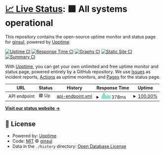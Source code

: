 # [📈 Live Status](https://ginsul.github.io/up): <!--live status--> **🟩 All systems operational**

This repository contains the open-source uptime monitor and status page for [ginsul](https://ginsul.github.io/up), powered by [Upptime](https://github.com/upptime/upptime).

[![Uptime CI](https://github.com/ginsul/up/workflows/Uptime%20CI/badge.svg)](https://github.com/ginsul/up/actions?query=workflow%3A%22Uptime+CI%22)
[![Response Time CI](https://github.com/ginsul/up/workflows/Response%20Time%20CI/badge.svg)](https://github.com/ginsul/up/actions?query=workflow%3A%22Response+Time+CI%22)
[![Graphs CI](https://github.com/ginsul/up/workflows/Graphs%20CI/badge.svg)](https://github.com/ginsul/up/actions?query=workflow%3A%22Graphs+CI%22)
[![Static Site CI](https://github.com/ginsul/up/workflows/Static%20Site%20CI/badge.svg)](https://github.com/ginsul/up/actions?query=workflow%3A%22Static+Site+CI%22)
[![Summary CI](https://github.com/ginsul/up/workflows/Summary%20CI/badge.svg)](https://github.com/ginsul/up/actions?query=workflow%3A%22Summary+CI%22)

With [Upptime](https://upptime.js.org), you can get your own unlimited and free uptime monitor and status page, powered entirely by a GitHub repository. We use [Issues](https://github.com/ginsul/up/issues) as incident reports, [Actions](https://github.com/ginsul/up/actions) as uptime monitors, and [Pages](https://ginsul.github.io/up) for the status page.

<!--start: status pages-->
<!-- This summary is generated by Upptime (https://github.com/upptime/upptime) -->
<!-- Do not edit this manually, your changes will be overwritten -->
<!-- prettier-ignore -->
| URL | Status | History | Response Time | Uptime |
| --- | ------ | ------- | ------------- | ------ |
| <img alt="" src="https://icons.duckduckgo.com/ip3/api.checklyhq.com.ico" height="13"> API endpoint | 🟩 Up | [api-endpoint.yml](https://github.com/ginsul/up/commits/HEAD/history/api-endpoint.yml) | <details><summary><img alt="Response time graph" src="./graphs/api-endpoint/response-time-week.png" height="20"> 378ms</summary><br><a href="https://ginsul.github.io/up/history/api-endpoint"><img alt="Response time 427" src="https://img.shields.io/endpoint?url=https%3A%2F%2Fraw.githubusercontent.com%2Fginsul%2Fup%2FHEAD%2Fapi%2Fapi-endpoint%2Fresponse-time.json"></a><br><a href="https://ginsul.github.io/up/history/api-endpoint"><img alt="24-hour response time 375" src="https://img.shields.io/endpoint?url=https%3A%2F%2Fraw.githubusercontent.com%2Fginsul%2Fup%2FHEAD%2Fapi%2Fapi-endpoint%2Fresponse-time-day.json"></a><br><a href="https://ginsul.github.io/up/history/api-endpoint"><img alt="7-day response time 378" src="https://img.shields.io/endpoint?url=https%3A%2F%2Fraw.githubusercontent.com%2Fginsul%2Fup%2FHEAD%2Fapi%2Fapi-endpoint%2Fresponse-time-week.json"></a><br><a href="https://ginsul.github.io/up/history/api-endpoint"><img alt="30-day response time 419" src="https://img.shields.io/endpoint?url=https%3A%2F%2Fraw.githubusercontent.com%2Fginsul%2Fup%2FHEAD%2Fapi%2Fapi-endpoint%2Fresponse-time-month.json"></a><br><a href="https://ginsul.github.io/up/history/api-endpoint"><img alt="1-year response time 437" src="https://img.shields.io/endpoint?url=https%3A%2F%2Fraw.githubusercontent.com%2Fginsul%2Fup%2FHEAD%2Fapi%2Fapi-endpoint%2Fresponse-time-year.json"></a></details> | <details><summary><a href="https://ginsul.github.io/up/history/api-endpoint">100.00%</a></summary><a href="https://ginsul.github.io/up/history/api-endpoint"><img alt="All-time uptime 99.99%" src="https://img.shields.io/endpoint?url=https%3A%2F%2Fraw.githubusercontent.com%2Fginsul%2Fup%2FHEAD%2Fapi%2Fapi-endpoint%2Fuptime.json"></a><br><a href="https://ginsul.github.io/up/history/api-endpoint"><img alt="24-hour uptime 100.00%" src="https://img.shields.io/endpoint?url=https%3A%2F%2Fraw.githubusercontent.com%2Fginsul%2Fup%2FHEAD%2Fapi%2Fapi-endpoint%2Fuptime-day.json"></a><br><a href="https://ginsul.github.io/up/history/api-endpoint"><img alt="7-day uptime 100.00%" src="https://img.shields.io/endpoint?url=https%3A%2F%2Fraw.githubusercontent.com%2Fginsul%2Fup%2FHEAD%2Fapi%2Fapi-endpoint%2Fuptime-week.json"></a><br><a href="https://ginsul.github.io/up/history/api-endpoint"><img alt="30-day uptime 100.00%" src="https://img.shields.io/endpoint?url=https%3A%2F%2Fraw.githubusercontent.com%2Fginsul%2Fup%2FHEAD%2Fapi%2Fapi-endpoint%2Fuptime-month.json"></a><br><a href="https://ginsul.github.io/up/history/api-endpoint"><img alt="1-year uptime 100.00%" src="https://img.shields.io/endpoint?url=https%3A%2F%2Fraw.githubusercontent.com%2Fginsul%2Fup%2FHEAD%2Fapi%2Fapi-endpoint%2Fuptime-year.json"></a></details>

<!--end: status pages-->

[**Visit our status website →**](https://ginsul.github.io/up)

## 📄 License

- Powered by: [Upptime](https://github.com/upptime/upptime)
- Code: [MIT](./LICENSE) © [ginsul](https://ginsul.github.io/up)
- Data in the `./history` directory: [Open Database License](https://opendatacommons.org/licenses/odbl/1-0/)
